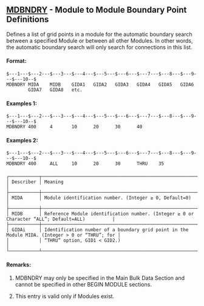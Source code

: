 ## [MDBNDRY](https://help.hexagonmi.com/bundle/MSC_Nastran_2022.4/page/Nastran_Combined_Book/qrg/bulkno/TOC.MDBNDRY.xhtml) - Module to Module Boundary Point Definitions

Defines a list of grid points in a module for the automatic boundary search between a specified Module or between all other Modules. In other words, the automatic boundary search will only search for connections in this list.

#### Format:

```nastran
$---1---$---2---$---3---$---4---$---5---$---6---$---7---$---8---$---9---$---10--$
MDBNDRY MIDA    MIDB    GIDA1   GIDA2   GIDA3   GIDA4   GIDA5   GIDA6           
        GIDA7   GIDA8   etc.                                                    
```
#### Examples 1:<span></span>

```nastran
$---1---$---2---$---3---$---4---$---5---$---6---$---7---$---8---$---9---$---10--$
MDBNDRY 400     4       10      20      30      40                              
```
#### <span></span>

#### Examples 2:

```nastran
$---1---$---2---$---3---$---4---$---5---$---6---$---7---$---8---$---9---$---10--$
MDBNDRY 400     ALL     10      20      30      THRU    35                      
```
#### <span></span>

```text
┌───────────┬────────────────────────────────────────────────────────────────────────────────────────────────┐
│ Describer │ Meaning                                                                                        │
├───────────┼────────────────────────────────────────────────────────────────────────────────────────────────┤
│ MIDA      │ Module identification number. (Integer ≥ 0, Default=0)                                         │
├───────────┼────────────────────────────────────────────────────────────────────────────────────────────────┤
│ MIDB      │ Reference Module identification number. (Integer ≥ 0 or Character “ALL”; Default=ALL)          │
├───────────┼────────────────────────────────────────────────────────────────────────────────────────────────┤
│ GIDAi     │ Identification number of a boundary grid point in the Module MIDA. (Integer > 0 or “THRU”; for │
│           │ “THRU” option, GID1 < GID2.)                                                                   │
└───────────┴────────────────────────────────────────────────────────────────────────────────────────────────┘
```
#### <span></span>

#### Remarks:

1. MDBNDRY may only be specified in the Main Bulk Data Section and cannot be specified in other BEGIN MODULE sections.

2. This entry is valid only if Modules exist.

